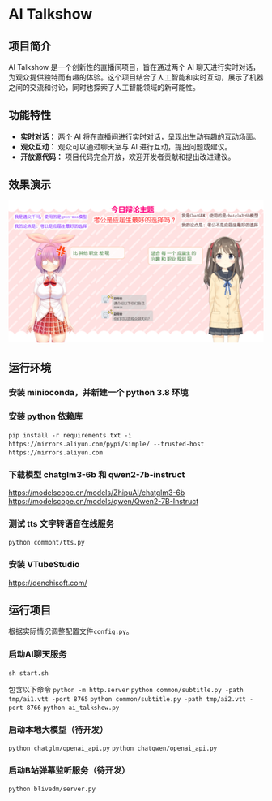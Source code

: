 # AI Talkshow

## 项目简介

AI Talkshow 是一个创新性的直播间项目，旨在通过两个 AI
聊天进行实时对话，为观众提供独特而有趣的体验。这个项目结合了人工智能和实时互动，展示了机器之间的交流和讨论，同时也探索了人工智能领域的新可能性。

## 功能特性

- **实时对话：** 两个 AI 将在直播间进行实时对话，呈现出生动有趣的互动场面。
- **观众互动：** 观众可以通过聊天室与 AI 进行互动，提出问题或建议。
- **开放源代码：** 项目代码完全开放，欢迎开发者贡献和提出改进建议。

## 效果演示

![](ai_talkshow_demo.png)

## 运行环境

### 安装 minioconda，并新建一个 python 3.8 环境

### 安装 python 依赖库

`pip install -r requirements.txt -i https://mirrors.aliyun.com/pypi/simple/ --trusted-host https://mirrors.aliyun.com`

### 下载模型 chatglm3-6b 和 qwen2-7b-instruct
https://modelscope.cn/models/ZhipuAI/chatglm3-6b
https://modelscope.cn/models/qwen/Qwen2-7B-Instruct

### 测试 tts 文字转语音在线服务

`python commont/tts.py`

### 安装 VTubeStudio

https://denchisoft.com/

## 运行项目

根据实际情况调整配置文件`config.py`。

### 启动AI聊天服务

`sh start.sh`

包含以下命令
`python -m http.server`
`python common/subtitle.py -path tmp/ai1.vtt -port 8765`
`python common/subtitle.py -path tmp/ai2.vtt -port 8766`
`python ai_talkshow.py`

### 启动本地大模型（待开发）

`python chatglm/openai_api.py`
`python chatqwen/openai_api.py`

### 启动B站弹幕监听服务（待开发）

`python blivedm/server.py`